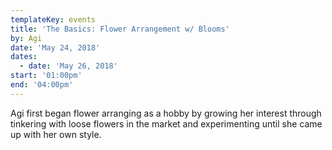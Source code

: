 ```yaml
---
templateKey: events
title: 'The Basics: Flower Arrangement w/ Blooms'
by: Agi
date: 'May 24, 2018'
dates:
  - date: 'May 26, 2018'
start: '01:00pm'
end: '04:00pm'
---
```

Agi first began flower arranging as a hobby by growing her interest through tinkering with loose flowers in the market and experimenting until she came up with her own style.
